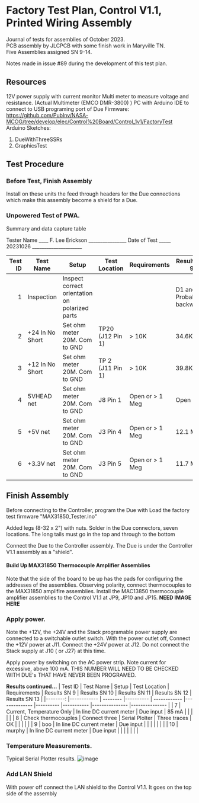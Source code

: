 # Factory Test Plan, Control V1.1, Printed Wiring Assembly
Journal of tests for assemblies of October 2023.  
PCB assembly by JLCPCB with some finish work in Maryville TN.  
Five Assemblies assigned SN 9-14.  

Notes made in issue #89 during the development of this test plan.

## Resources
12V power supply with current monitor
Multi meter to measure voltage and resistance.  (Actual Multimeter (EMCO DMR-3800) )
PC with Arduino IDE to connect to USB programing port of Due
Firmware: https://github.com/PubInv/NASA-MCOG/tree/develop/elec/Control%20Board/Control_1v1/FactoryTest
Arduino Sketches: 
1. DueWithThreeSSRs
2. GraphicsTest

## Test Procedure
### Before Test, Finish Assembly
Install on these units the feed through headers for the Due connections which make this assembly become a shield for a Due.


### Unpowered Test of PWA.

Summary and data capture table

Tester Name ____ F. Lee Erickson ________________
Date of Test _____ 20231026 _____________________

| Test ID 	| Test Name       	| Setup                                          	| Test Location 	| Requirements    	| Results SN 9 	| Results SN 10 	| Results SN 11 	| Results SN 12 	| Results SN 13 	|
|--------:	|-----------------	|------------------------------------------------	|---------------	|-----------------	|--------------	|---------------	|---------------	|---------------	|---------------	|
|       1 	| Inspection      	| Inspect correct orientation on polarized parts 	|               	|                 	|      D1 and D2 Probably backwards. |               	|               	|               	|               	|
|       2 	| +24 In No Short 	| Set ohm meter 20M. Com to GND                  	| TP20 (J12 Pin 1)   	|  > 10K 	|  34.6K            	|               	|               	|               	|               	|
|       3 	| +12 In No Short 	| Set ohm meter 20M. Com to GND                  	| TP 2 (J11 Pin 1) |   > 10K 	 |    39.8K |               	|               	|               	|               	|
|       4 	| 5VHEAD net      	| Set ohm meter 20M. Com to GND                  	| J8 Pin 1 | Open or > 1 Meg 	|     Open |               	|               	|               	|               	|
|       5 	| +5V net         	| Set ohm meter 20M. Com to GND                  	| J3 Pin 4 | Open or > 1 Meg 	|     12.1 Meg |               	|               	|               	|
|       6 	| +3.3V net       	| Set ohm meter 20M. Com to GND                  	| J3 Pin 5 | Open or > 1 Meg 	|   11.7 Meg |               	|               	|               	|               	|



## Finish Assembly

Before connecting to the Controller, program the Due with Load the factory test firmware "MAX31850_Tester.ino" 

Added legs (8-32 x 2") with nuts.
Solder in the Due connectors, seven locations.  The long tails must go in the top and through to the bottom

Connect the Due to the Controller assembly.  The Due is under the Controller V1.1 assembly as a "shield".

#### Build Up MAX31850 Thermocouple Amplifier Assemblies
Note that the side of the board to be up has the pads for configuring the addresses of the assemblies. 
Observing polarity, connect thermocouples to the MAX31850 amplifire assemblies. 
Install the MAC13850 thermocouple amplifier assemblies to the Control V1.1 at JP9, JP10 and JP15.
**NEED IMAGE HERE**

### Apply power. 
Note the +12V, the +24V and the Stack programable power supply are connected to a switchable outlet switch.
With the power outlet off, 
Connect the +12V power at J11.
Connect the  +24V power at J12.
Do not connect the Stack supply at J10 ( or J27) at this time.

Apply power by switching on the AC power strip.
Note current for excessive, above 100 mA.  THIS NUMBER WILL NEED TO BE CHECKED WITH DUE's THAT HAVE NEVER BEEN PROGRAMED.

**Results continued...**
| Test ID 	| Test Name  | Setup | Test Location | Requirements  | Results SN 9 | Results SN 10 | Results SN 11 | Results SN 12 | Results SN 13 	|
|--------:	|------------ | -------- |---------- | ------------	|--------------	|----------	|----------- |--------------- |--------------- |
|      7 | Current, Temperature Only  | In line DC current meter |    Due input |  85 mA |             |             |             |         |
|      8 | Check thermocouples  | Connect three |   Serial Plolter |  Three traces |   OK   |             |             |             |         |
|      9 | boo  | In line DC current meter |    Due input |               |             |             |             |         |            |
|     10 | murphy  | In line DC current meter |    Due input |               |             |             |             |         |            |


### Temperature Measurements.
Typical Serial Plotter results.
![image](https://github.com/PubInv/NASA-COG/assets/5836181/1fea245c-46c5-4b3a-8275-9ffe570d2142)


### Add LAN Shield
With power off connect the LAN shield to the Control V1.1. It goes on the top side of the assembly

